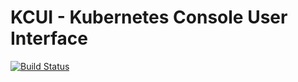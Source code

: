 # KCUI - Kubernetes Console User Interface

[![Build Status](https://travis-ci.org/ZacharyChang/kcui.svg?branch=master)](https://travis-ci.org/ZacharyChang/kcui)